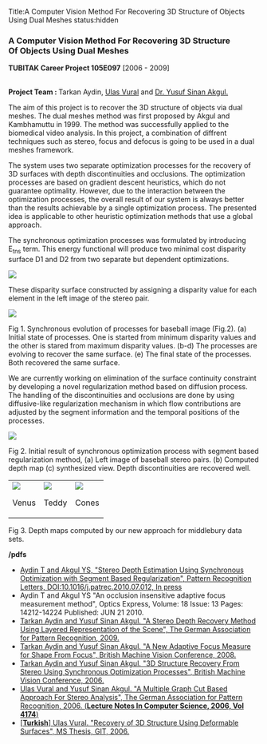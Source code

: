 Title:A Computer Vision Method For Recovering 3D Structure of Objects Using Dual Meshes
status:hidden

<h3>A Computer Vision Method For Recovering 3D Structure<br/>Of Objects Using Dual Meshes</h3>
<p><strong>TUBITAK Career Project 105E097</strong> [2006 - 2009]</p>
<p><br/><strong>Project Team : </strong>Tarkan Aydin, <a href="http://www.bilmuh.gtu.edu.tr/~uvural/">Ulas Vural</a> and <a href="http://www.bilmuh.gtu.edu.tr/~akgul/">Dr. Yusuf Sinan Akgul.</a></p>
<p>The aim of this project is to recover the 3D structure of objects via dual meshes. The dual meshes method was first proposed by Akgul and Kambhamuttu in 1999. The method was successfully applied to the biomedical video analysis. In this project, a combination of diffrent techniques such as stereo, focus and defocus is going to be used in a dual meshes framework.</p>
<p>The system uses two separate optimization processes for the recovery of 3D surfaces with depth discontinuities and occlusions. The optimization processes are based on gradient descent heuristics, which do not guarantee optimality. However, due to the interaction between the optimization processes, the overall result of our system is always better than the results achievable by a single optimization process. The presented idea is applicable to other heuristic optimization methods that use a global approach.</p>
<p>The synchronous optimization processes was formulated by introducing E<sub>tns</sub> term. This energy functional will produce two minimal cost disparity surface D1 and D2 from two separate but dependent optimizations.</p>
<p><img src="{filename}/files/proj01/equation.jpg"/></p>
<p>These disparity surface constructed by assigning a disparity value for each element in the left image of the stereo pair.</p>
<div>
<p><img src="{filename}/files/proj01/dm_evolution.jpg"/></p>
<p>Fig 1. Synchronous evolution of processes for baseball image (Fig.2). (a) Initial state of processes. One is started from minimum disparity values and the other is stared from maximum disparity values. (b-d) The processes are evolving to recover the same surface. (e) The final state of the processes. Both recovered the same surface.</p>
</div>
<p>We are currently working on elimination of the surface continuity constraint by developing a novel regularization method based on diffusion process. The handling of the discontinuities and occlusions are done by using diffusive-like regularization mechanism in which flow contributions are adjusted by the segment information and the temporal positions of the processes.</p>
<div>
<p><img src="{filename}/files/proj01/baseball.jpg"/></p>
<p>Fig 2. Initial result of synchronous optimization process with segment based regularization method, (a) Left image of baseball stereo pairs. (b) Computed depth map (c) synthesized view. Depth discontinuities are recovered well.</p>
</div>
<div>
<table>
<tbody>
<tr>
<td>
<div><img src="{filename}/files/proj01/venus.jpg"/>
<p>Venus</p>
</div>
</td>
<td>
<div><img src="{filename}/files/proj01/teddy.jpg"/>
<p>Teddy</p>
</div>
</td>
<td>
<div><img src="{filename}/files/proj01/cones.jpg"/>
<p>Cones</p>
</div>
</td>
</tr>
</tbody>
</table>
<p>Fig 3. Depth maps computed by our new approach for middlebury data sets.</p>
</div>
<p><strong>/pdfs</strong></p>
<ul>
<li><a href="{filename}/pdfs/2010/aydin10_focus.pdf">Aydin T and Akgul YS, "Stereo Depth Estimation Using Synchronous Optimization with Segment Based Regularization", Pattern Recognition Letters, DOI:10.1016/j.patrec.2010.07.012, In press <a href="{filename}/pdfs/2010/aydin10_stereo.pdf"></a></li>
<li>Aydin T and Akgul YS "An occlusion insensitive adaptive focus measurement method", Optics Express, Volume: 18 Issue: 13 Pages: 14212-14224 Published: JUN 21 2010. </a></li>
<li> <a href="{filename}/pdfs/2009/aydin09_stereo.pdf">Tarkan Aydin and Yusuf Sinan Akgul. "A Stereo Depth Recovery Method Using Layered Representation of the Scene", The German Association for Pattern Recognition, 2009.</a></li>
<li><a href="{filename}/pdfs/2008/aydin08_adafocus.pdf">Tarkan Aydin and Yusuf Sinan Akgul. "A New Adaptive Focus Measure for Shape From Focus", British Machine Vision Conference, 2008. </a></li>
<li><a href="{filename}/pdfs/2006/aydin06_syncstereo.pdf">Tarkan Aydin and Yusuf Sinan Akgul. "3D Structure Recovery From Stereo Using Synchronous Optimization Processes", British Machine Vision Conference, 2006.</a></li>
<li><a href="{filename}/pdfs/2006/vural06_gcstereo.pdf">Ulas Vural and Yusuf Sinan Akgul. "A Multiple Graph Cut Based Approach For Stereo Analysis", The German Association for Pattern Recognition, 2006. (<strong>Lecture Notes In Computer Science, 2006, Vol 4174</strong>) </a></li>
<li><a href="{filename}/pdfs/theses/ulasVural_ms_thesis.pdf">[<strong>Turkish</strong>] Ulas Vural. "Recovery of 3D Structure Using Deformable Surfaces", MS Thesis, GIT, 2006. </a></li>
</ul>